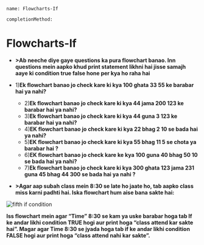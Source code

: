 ```ngMeta
name: Flowcharts-If

completionMethod:
```

# Flowcharts-If


- **>Ab neeche diye gaye questions ka pura flowchart banao. Inn questions mein aapko khud print statement likhni hai jisse samajh aaye ki condition true false hone per kya ho raha hai**

- 1)**Ek flowchart banao jo check kare ki kya 100 ghata 33 55 ke barabar hai ya nahi?**
	- 2)**Ek flowchart banao jo check kare ki kya 44 jama 200 123 ke barabar hai ya nahi?**
	- 3)**Ek flowchart banao jo check kare ki kya 44 guna 3 123 ke barabar hai ya nahi?**
	- 4)**EK flowchart banao jo check kare ki kya 22 bhag 2 10 se bada hai ya nahi?**
	- 5)**EK flowchart banao jo check kare ki kya 55 bhag 11 5 se chota ya barabar hai ?**
	- 6)**EK flowchart banao jo check kare ke kya 100 guna 40 bhag 50 10 se bada hai ya nahi?**
	- 7)**Ek flowchart banao jo check kare ki kya 300 ghata 123 jama 231 guna 45 bhag 44 300 se bada hai ya nahi ?**


- **>Agar aap subah class mein 8:30 se late ho jaate ho, tab aapko class miss karni padhti hai. Iska flowchart hum aise bana sakte hai:**

![fifth if condition](/home/courage/Desktop/Markdown-Curriculum/5sjQkGkXr2eKzqV5VNxFsGow.png)

**Iss flowchart mein agar “Time” 8:30 se kam ya uske barabar hoga tab If ke andar likhi condition TRUE hogi aur print hoga “class attend kar sakte hai”. Magar agar Time 8:30 se jyada hoga tab if ke andar likhi condition FALSE hogi aur print hoga “class attend nahi kar sakte”.**	

